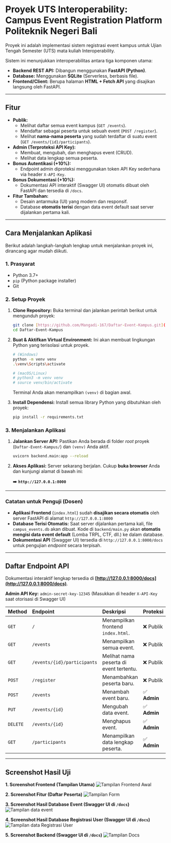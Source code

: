 # Proyek UTS Interoperability: Campus Event Registration Platform Politeknik Negeri Bali

Proyek ini adalah implementasi sistem registrasi event kampus untuk Ujian Tengah Semester (UTS) mata kuliah Interoperability.

Sistem ini menunjukkan interoperabilitas antara tiga komponen utama:
* **Backend REST API:** Dibangun menggunakan **FastAPI (Python)**.
* **Database:** Menggunakan **SQLite** (Serverless, berbasis file).
* **Frontend/Client:** Berupa halaman **HTML + Fetch API** yang disajikan langsung oleh FastAPI.

---

## Fitur

* **Publik:**
    * Melihat daftar semua event kampus (`GET /events`).
    * Mendaftar sebagai peserta untuk sebuah event (`POST /register`).
    * Melihat **nama-nama peserta** yang sudah terdaftar di suatu event (`GET /events/{id}/participants`).
* **Admin (Terproteksi API Key):**
    * Membuat, mengubah, dan menghapus event (CRUD).
    * Melihat data lengkap semua peserta.
* **Bonus Autentikasi (+10%):**
    * Endpoint admin diproteksi menggunakan token API Key sederhana via header `X-API-Key`.
* **Bonus Dokumentasi (+10%):**
    * Dokumentasi API interaktif (Swagger UI) otomatis dibuat oleh FastAPI dan tersedia di `/docs`.
* **Fitur Tambahan:**
    * Desain antarmuka (UI) yang modern dan responsif.
    * Database **otomatis terisi** dengan data event default saat server dijalankan pertama kali.

---

## Cara Menjalankan Aplikasi

Berikut adalah langkah-langkah lengkap untuk menjalankan proyek ini, dirancang agar mudah diikuti.

### 1. Prasyarat

* Python 3.7+
* `pip` (Python package installer)
* Git

### 2. Setup Proyek

1.  **Clone Repository:**
    Buka terminal dan jalankan perintah berikut untuk mengunduh proyek:
    ```bash
    git clone [https://github.com/Mangadi-167/Daftar-Event-Kampus.git](https://github.com/Mangadi-167/interoperability-final-I-Komang-Adi-Wirata.git)
    cd Daftar-Event-Kampus
    ```

2.  **Buat & Aktifkan Virtual Environment:**
    Ini akan membuat lingkungan Python yang terisolasi untuk proyek.
    ```bash
    # (Windows)
    python -m venv venv
    .\venv\Scripts\activate
    
    # (macOS/Linux)
    # python3 -m venv venv
    # source venv/bin/activate
    ```
    Terminal Anda akan menampilkan `(venv)` di bagian awal.

3.  **Install Dependensi:**
    Install semua library Python yang dibutuhkan oleh proyek:
    ```bash
    pip install -r requirements.txt
    ```

### 3. Menjalankan Aplikasi

1.  **Jalankan Server API:**
    Pastikan Anda berada di folder *root* proyek (`Daftar-Event-Kampus/`) dan `(venv)` Anda aktif.
    ```bash
    uvicorn backend.main:app --reload
    ```

2.  **Akses Aplikasi:**
    Server sekarang berjalan. Cukup **buka browser** Anda dan kunjungi alamat di bawah ini:
    
    ➡️ **`http://127.0.0.1:8000`**

---

### Catatan untuk Penguji (Dosen)

* **Aplikasi Frontend** (`index.html`) sudah **disajikan secara otomatis** oleh server FastAPI di alamat `http://127.0.0.1:8000`
* **Database Terisi Otomatis:** Saat server dijalankan pertama kali, file `campus_events.db` akan dibuat. Kode di `backend/main.py` akan **otomatis mengisi data event default** (Lomba TRPL, CTF, dll.) ke dalam database.
* **Dokumentasi API** (Swagger UI) tersedia di `http://127.0.0.1:8000/docs` untuk pengujian *endpoint* secara terpisah.

---

## Daftar Endpoint API

Dokumentasi interaktif lengkap tersedia di **[http://127.0.0.1:8000/docs](http://127.0.0.1:8000/docs)**.

**Admin API Key:** `admin-secret-key-12345` (Masukkan di header `X-API-Key` saat otorisasi di Swagger UI)

| Method | Endpoint | Deskripsi | Proteksi |
| :--- | :--- | :--- | :--- |
| `GET` | `/` | Menampilkan frontend `index.html`. | ❌ Publik |
| `GET` | `/events` | Menampilkan semua event. | ❌ Publik |
| `GET`| `/events/{id}/participants`| Melihat nama peserta di event tertentu.| ❌ Publik |
| `POST` | `/register` | Menambahkan peserta baru. | ❌ Publik |
| `POST` | `/events` | Menambah event baru. | ✅ **Admin** |
| `PUT` | `/events/{id}` | Mengubah data event. | ✅ **Admin** |
| `DELETE` | `/events/{id}` | Menghapus event. | ✅ **Admin** |
| `GET` | `/participants`| Menampilkan data lengkap peserta. | ✅ **Admin** |

---

## Screenshot Hasil Uji


**1. Screenshot Frontend (Tampilan Utama)**
![Tampilan Frontend Awal](screenshots/Tampilan1.png)

**2. Screenshot Fitur (Daftar Peserta)**
![Tampilan Form](screenshots/TampilanAdd.png)

**3. Screenshot Hasil Database Event (Swagger UI di `/docs`)**
![Tampilan data event](screenshots/HasilEvent.png)

**4. Screenshot Hasil Database Registrasi User (Swagger UI di `/docs`)**
![Tampilan data Registrasi User](screenshots/HasilRegistrasi.png)

**5. Screenshot Backend (Swagger UI di `/docs`)**
![Tampilan Docs](screenshots/docs.png)